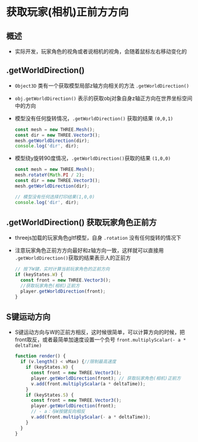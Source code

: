 # 获取玩家(相机)正前方方向

## 概述

+ 实际开发，玩家角色的视角或者说相机的视角，会随着鼠标左右移动变化的

## .getWorldDirection()

+ `Object3D` 类有一个获取模型局部z轴方向相关的方法 `.getWorldDirection()`

+ `obj.getWorldDirection()` 表示的获取obj对象自身z轴正方向在世界坐标空间中的方向

+ 模型没有任何旋转情况，`.getWorldDirection()` 获取的结果 `(0,0,1)`

  ```js
  const mesh = new THREE.Mesh();
  const dir = new THREE.Vector3();
  mesh.getWorldDirection(dir);
  console.log('dir', dir);
  ```

+ 模型绕y旋转90度情况，`.getWorldDirection()`获取的结果 `(1,0,0)`

  ```js
  const mesh = new THREE.Mesh();
  mesh.rotateY(Math.PI / 2);
  const dir = new THREE.Vector3();
  mesh.getWorldDirection(dir);

  // 模型没有任何选择打印结果(1,0,0)
  console.log('dir', dir);
  ```

## .getWorldDirection() 获取玩家角色正前方

+ threejs加载的玩家角色gltf模型，自身 `.rotation` 没有任何旋转的情况下
+ 注意玩家角色正前方方向最好和z轴方向一致，这样就可以直接用 `.getWorldDirection()`获取的结果表示人的正前方

  ```js
  // 按下W键，实时计算当前玩家角色的正前方向
  if (keyStates.W) {
    const front = new THREE.Vector3();
    //获取玩家角色(相机)正前方
    player.getWorldDirection(front);
  }
  ```

## S键运动方向

+ S键运动方向与W的正前方相反，这时候很简单，可以计算方向的时候，把front取反，或者最简单加速度设置一个负号 `front.multiplyScalar(- a * deltaTime)`

  ```js
  function render() {
    if (v.length() < vMax) {//限制最高速度
      if (keyStates.W) {
        const front = new THREE.Vector3();
        player.getWorldDirection(front); // 获取玩家角色(相机)正前方
        v.add(front.multiplyScalar(a * deltaTime));
      }
      if (keyStates.S) {
        const front = new THREE.Vector3();
        player.getWorldDirection(front);
        // - a：与W按键反向相反
        v.add(front.multiplyScalar(- a * deltaTime));
      }
    }
  }
  ```
